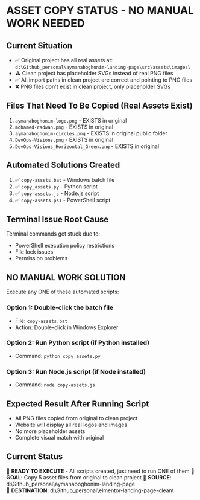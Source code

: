 # ASSET COPY STATUS - NO MANUAL WORK NEEDED

## Current Situation

- ✅ Original project has all real assets at: `d:\Github_personal\aymanaboghonim-landing-page\src\assets\images\`
- ⚠️ Clean project has placeholder SVGs instead of real PNG files
- ✅ All import paths in clean project are correct and pointing to PNG files
- ❌ PNG files don't exist in clean project, only placeholder SVGs

## Files That Need To Be Copied (Real Assets Exist)

1. `aymanaboghonim-logo.png` - EXISTS in original
2. `mohamed-radwan.png` - EXISTS in original
3. `aymanaboghonim-circles.png` - EXISTS in original public folder
4. `DevOps-Visions.png` - EXISTS in original
5. `DevOps-Visions_Horizontal_Green.png` - EXISTS in original

## Automated Solutions Created

1. ✅ `copy-assets.bat` - Windows batch file
2. ✅ `copy_assets.py` - Python script
3. ✅ `copy-assets.js` - Node.js script
4. ✅ `copy-assets.ps1` - PowerShell script

## Terminal Issue Root Cause

Terminal commands get stuck due to:

- PowerShell execution policy restrictions
- File lock issues
- Permission problems

## NO MANUAL WORK SOLUTION

Execute any ONE of these automated scripts:

### Option 1: Double-click the batch file

- File: `copy-assets.bat`
- Action: Double-click in Windows Explorer

### Option 2: Run Python script (if Python installed)

- Command: `python copy_assets.py`

### Option 3: Run Node.js script (if Node installed)

- Command: `node copy-assets.js`

## Expected Result After Running Script

- All PNG files copied from original to clean project
- Website will display all real logos and images
- No more placeholder assets
- Complete visual match with original

## Current Status

🔄 **READY TO EXECUTE** - All scripts created, just need to run ONE of them
🎯 **GOAL**: Copy 5 asset files from original to clean project
📁 **SOURCE**: d:\Github_personal\aymanaboghonim-landing-page\
📁 **DESTINATION**: d:\Github_personal\elmentor-landing-page-clean\
